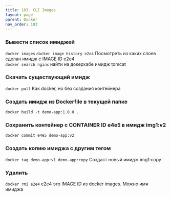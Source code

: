 ```yaml
---
title: 103. CLI Images
layout: page
parent: Docker
nav_order: 103
---
```

### Вывести список имиджей
`docker images`
`docker image history e2e4` Посмотреть из каких слоев сделан имидж с IMAGE ID e2e4  
`docker search nginx` найти на докерхабе имидж tomcat  

### Скачать существующий имидж
`docker pull` Как docker, но без создания контейнера

### Создать имидж из Dockerfile в текущей папке
`docker build -t demo-app:1.0.0 .`

### Сохранить контейнер с CONTAINER ID e4e5 в имидж img1:v2
`docker commit e4e5 demo-app:v2`

### Создать копию имиджа с другим тегом
`docker tag demo-app:v1 demo-app:copy` Создаст новый имидж img1:copy  

### Удалить
`docker rmi e2e4` e2e4 это IMAGE ID из docker images. Можно имя имиджа  
